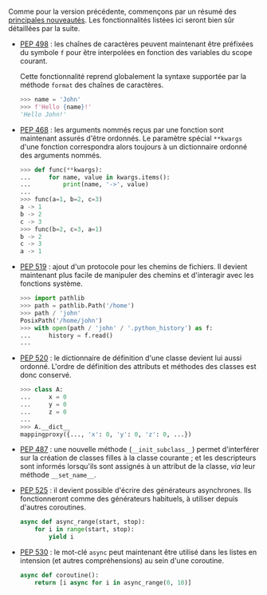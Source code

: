 Comme pour la version précédente, commençons par un résumé des [principales nouveautés](https://docs.python.org/3.6/whatsnew/3.6.html).
Les fonctionnalités listées ici seront bien sûr détaillées par la suite.

 -  [PEP 498](https://www.python.org/dev/peps/pep-0498/) : les chaînes de caractères peuvent maintenant être préfixées du symbole `f` pour être interpolées en fonction des variables du scope courant.

    Cette fonctionnalité reprend globalement la syntaxe supportée par la méthode `format` des chaînes de caractères.

    ```python
    >>> name = 'John'
    >>> f'Hello {name}!'
    'Hello John!'
    ```

 -  [PEP 468](https://www.python.org/dev/peps/pep-0468/) : les arguments nommés reçus par une fonction sont maintenant assurés d'être ordonnés.
    Le paramètre spécial `**kwargs` d'une fonction correspondra alors toujours à un dictionnaire ordonné des arguments nommés.

    ```python
    >>> def func(**kwargs):
    ...     for name, value in kwargs.items():
    ...         print(name, '->', value)
    ...
    >>> func(a=1, b=2, c=3)
    a -> 1
    b -> 2
    c -> 3
    >>> func(b=2, c=3, a=1)
    b -> 2
    c -> 3
    a -> 1
    ```

 -  [PEP 519](https://www.python.org/dev/peps/pep-0519/) : ajout d'un protocole pour les chemins de fichiers.
    Il devient maintenant plus facile de manipuler des chemins et d'interagir avec les fonctions système.

    ```python
    >>> import pathlib
    >>> path = pathlib.Path('/home')
    >>> path / 'john'
    PosixPath('/home/john')
    >>> with open(path / 'john' / '.python_history') as f:
    ...     history = f.read()
    ...
    ```

 -  [PEP 520](https://www.python.org/dev/peps/pep-0520/) : le dictionnaire de définition d'une classe devient lui aussi ordonné.
    L'ordre de définition des attributs et méthodes des classes est donc conservé.

    ```python
    >>> class A:
    ...     x = 0
    ...     y = 0
    ...     z = 0
    ...
    >>> A.__dict__
    mappingproxy({..., 'x': 0, 'y': 0, 'z': 0, ...})
    ```

 -  [PEP 487](https://www.python.org/dev/peps/pep-0487/) : une nouvelle méthode (`__init_subclass__`) permet d'interférer sur la création de classes filles à la classe courante ; et les descripteurs sont informés lorsqu'ils sont assignés à un attribut de la classe, *via* leur méthode `__set_name__`.

 -  [PEP 525](https://www.python.org/dev/peps/pep-0525/) : il devient possible d'écrire des générateurs asynchrones.
    Ils fonctionneront comme des générateurs habituels, à utiliser depuis d'autres coroutines.

    ```python
    async def async_range(start, stop):
        for i in range(start, stop):
            yield i
    ```

- [PEP 530](https://www.python.org/dev/peps/pep-0530/) : le mot-clé `async` peut maintenant être utilisé dans les listes en intension (et autres compréhensions) au sein d'une coroutine.

    ```python
    async def coroutine():
        return [i async for i in async_range(0, 10)]
    ```

